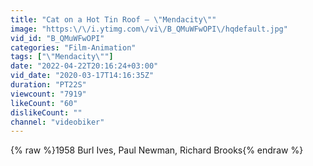 ```yaml
---
title: "Cat on a Hot Tin Roof — \"Mendacity\""
image: "https:\/\/i.ytimg.com\/vi\/B_QMuWFwOPI\/hqdefault.jpg"
vid_id: "B_QMuWFwOPI"
categories: "Film-Animation"
tags: ["\"Mendacity\""]
date: "2022-04-22T20:16:24+03:00"
vid_date: "2020-03-17T14:16:35Z"
duration: "PT22S"
viewcount: "7919"
likeCount: "60"
dislikeCount: ""
channel: "videobiker"
---
```

{% raw %}1958 Burl Ives, Paul Newman, Richard Brooks{% endraw %}
